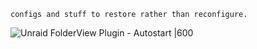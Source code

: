 `configs and stuff to restore rather than reconfigure.`

![Unraid FolderView Plugin - Autostart |600](https://github.com/GregoryRudinsky/kielbasa/blob/main/assets/Screenshot_20240912_212727.png)